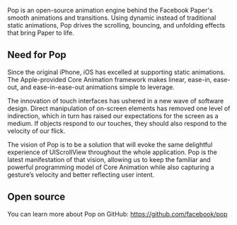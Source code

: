 Pop is an open-source animation engine behind the Facebook Paper's smooth animations and transitions. Using dynamic instead of traditional static animations, Pop drives the scrolling, bouncing, and unfolding effects that bring Paper to life.


## Need for Pop
Since the original iPhone, iOS has excelled at supporting static animations. The Apple-provided Core Animation framework makes linear, ease-in, ease-out, and ease-in-ease-out animations simple to leverage.

The innovation of touch interfaces has ushered in a new wave of software design. Direct manipulation of on-screen elements has removed one level of indirection, which in turn has raised our expectations for the screen as a medium. If objects respond to our touches, they should also respond to the velocity of our flick.

The vision of Pop is to be a solution that will evoke the same delightful experience of UIScrollView throughout the whole application. Pop is the latest manifestation of that vision, allowing us to keep the familiar and powerful programming model of Core Animation while also capturing a gesture’s velocity and better reflecting user intent. 


## Open source
You can learn more about Pop on GitHub: https://github.com/facebook/pop
